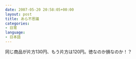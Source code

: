 ```yaml
---
date: 2007-05-20 20:58:05+00:00
layout: post
title: あら不思議
categories:
- 日常
language:
- 日本語
---
```


同じ商品が片方130円、もう片方は120円。徳なのか損なのか！？
